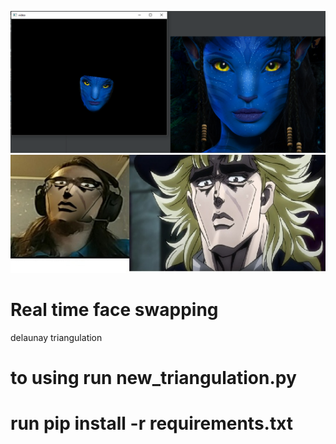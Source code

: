 ![Screenshot](screenshots/1.png)
![Screenshot](screenshots/2.png)

# Real time face swapping
 delaunay triangulation
# to using run new_triangulation.py
# run pip install -r requirements.txt
